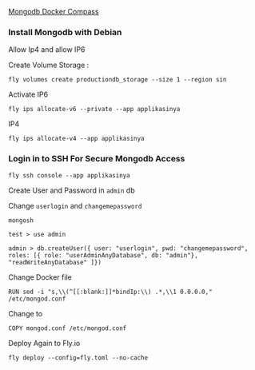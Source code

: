 [Mongodb Docker Compass]('./images/mongodbcompass.png' "Mongodb Compass connect to Mongodb Docker")

### Install Mongodb with Debian

Allow Ip4 and allow IP6

Create Volume Storage :

```
fly volumes create productiondb_storage --size 1 --region sin
```

Activate IP6

```
fly ips allocate-v6 --private --app applikasinya
```

IP4

```
fly ips allocate-v4 --app applikasinya
```

### Login in to SSH For Secure Mongodb Access

```
fly ssh console --app applikasinya
```

Create User and Password in `admin` db

Change `userlogin` and `changemepassword`

```
mongosh

test > use admin

admin > db.createUser({ user: "userlogin", pwd: "changemepassword", roles: [{ role: "userAdminAnyDatabase", db: "admin"}, "readWriteAnyDatabase" ]})

```

Change Docker file

```
RUN sed -i "s,\\(^[[:blank:]]*bindIp:\\) .*,\\1 0.0.0.0," /etc/mongod.conf
```

Change to

```
COPY mongod.conf /etc/mongod.conf
```

Deploy Again to Fly.io

```
fly deploy --config=fly.toml --no-cache
```
